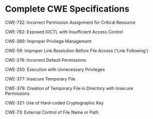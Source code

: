 

# Complete CWE Specifications

CWE-732: Incorrect Permission Assignment for Critical Resource

CWE-782: Exposed IOCTL with Insufficient Access Control

CWE-269: Improper Privilege Management

CWE-59: Improper Link Resolution Before File Access ('Link Following')

CWE-276: Incorrect Default Permissions

CWE-250: Execution with Unnecessary Privileges

CWE-377: Insecure Temporary File

CWE-379: Creation of Temporary File in Directory with Insecure Permissions

CWE-321: Use of Hard-coded Cryptographic Key

CWE-73: External Control of File Name or Path